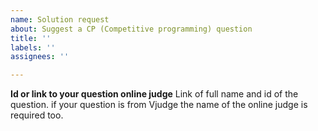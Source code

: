 ```yaml
---
name: Solution request
about: Suggest a CP (Competitive programming) question
title: ''
labels: ''
assignees: ''

---
```


**Id or link to your question online judge**
Link of full name and id of the question. if your question is from Vjudge the name of the online judge is required too.
